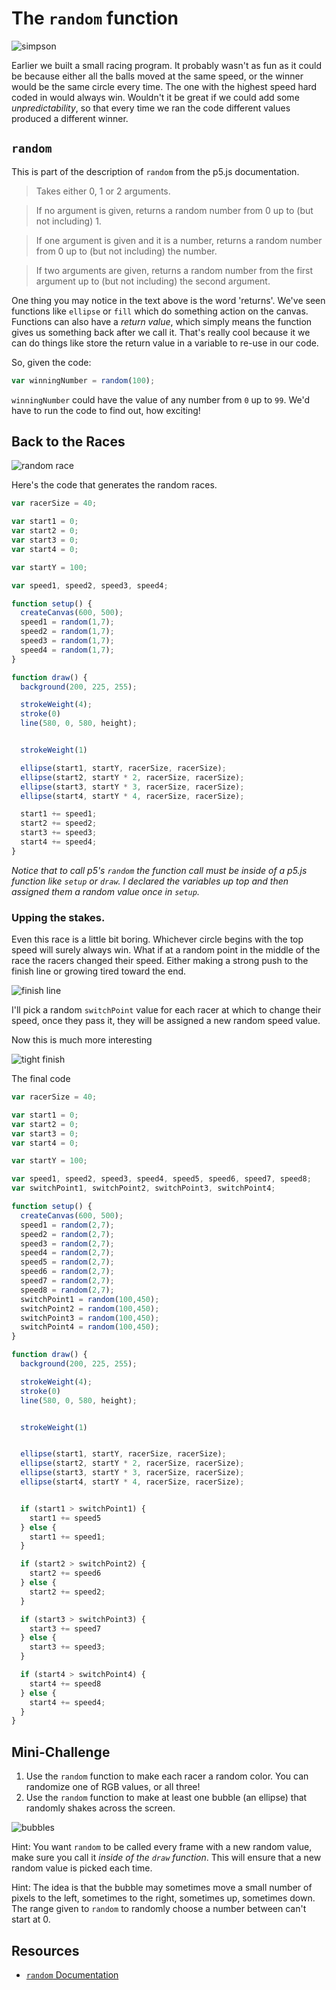 # The `random` function

![simpson](https://media.giphy.com/media/xT5LMTsSK0xZPVlfPy/giphy.gif)

Earlier we built a small racing program. It probably wasn't as fun as it could be because either all the balls moved at the same speed, or the winner would be the same circle every time. The one with the highest speed hard coded in would always win.  Wouldn't it be great if we could add some *unpredictability*, so that every time we ran the code different values produced a different winner.

## `random`
This is part of the description of `random` from the p5.js documentation.

>Takes either 0, 1 or 2 arguments.

>If no argument is given, returns a random number from 0 up to (but not including) 1.

>If one argument is given and it is a number, returns a random number from 0 up to (but not including) the number.

>If two arguments are given, returns a random number from the first argument up to (but not including) the second argument.

One thing you may notice in the text above is the word 'returns'.  We've seen functions like `ellipse` or `fill` which do something action on the canvas. Functions can also have a *return value*, which simply means the function gives us something back after we call it. That's really cool because it we can do things like store the return value in a variable to re-use in our code.

So, given the code:
```javascript
var winningNumber = random(100);
```
`winningNumber` could have the value of any number from `0` up to `99`. We'd have to run the code to find out, how exciting!

## Back to the Races

![random race](/resources/random-race.gif)

Here's the code that generates the random races.

```javascript
var racerSize = 40;

var start1 = 0;
var start2 = 0;
var start3 = 0;
var start4 = 0;

var startY = 100;

var speed1, speed2, speed3, speed4;

function setup() {
  createCanvas(600, 500);
  speed1 = random(1,7);
  speed2 = random(1,7);
  speed3 = random(1,7);
  speed4 = random(1,7);
}

function draw() {
  background(200, 225, 255);

  strokeWeight(4);
  stroke(0)
  line(580, 0, 580, height);


  strokeWeight(1)

  ellipse(start1, startY, racerSize, racerSize);
  ellipse(start2, startY * 2, racerSize, racerSize);
  ellipse(start3, startY * 3, racerSize, racerSize);
  ellipse(start4, startY * 4, racerSize, racerSize);

  start1 += speed1;
  start2 += speed2;
  start3 += speed3;
  start4 += speed4;
}
```

*Notice that to call p5's `random` the function call must be inside of a p5.js function like `setup` or `draw`.  I declared the variables up top and then assigned them a random value once in `setup`.*

### Upping the stakes.

Even this race is a little bit boring. Whichever circle begins with the top speed will surely always win.  What if at a random point in the middle of the race the racers changed their speed. Either making a strong push to the finish line or growing tired toward the end.

![finish line](https://media.giphy.com/media/rIPeAYjSXJIFq/giphy.gif)

I'll pick a random `switchPoint` value for each racer at which to change their speed, once they pass it, they will be assigned a new random speed value.

Now this is much more interesting

![tight finish](/resources/tight-finish.gif)

The final code

```javascript
var racerSize = 40;

var start1 = 0;
var start2 = 0;
var start3 = 0;
var start4 = 0;

var startY = 100;

var speed1, speed2, speed3, speed4, speed5, speed6, speed7, speed8;
var switchPoint1, switchPoint2, switchPoint3, switchPoint4;

function setup() {
  createCanvas(600, 500);
  speed1 = random(2,7);
  speed2 = random(2,7);
  speed3 = random(2,7);
  speed4 = random(2,7);
  speed5 = random(2,7);
  speed6 = random(2,7);
  speed7 = random(2,7);
  speed8 = random(2,7);
  switchPoint1 = random(100,450);
  switchPoint2 = random(100,450);
  switchPoint3 = random(100,450);
  switchPoint4 = random(100,450);
}

function draw() {
  background(200, 225, 255);

  strokeWeight(4);
  stroke(0)
  line(580, 0, 580, height);


  strokeWeight(1)


  ellipse(start1, startY, racerSize, racerSize);
  ellipse(start2, startY * 2, racerSize, racerSize);
  ellipse(start3, startY * 3, racerSize, racerSize);
  ellipse(start4, startY * 4, racerSize, racerSize);


  if (start1 > switchPoint1) {
    start1 += speed5
  } else {
    start1 += speed1;
  }

  if (start2 > switchPoint2) {
    start2 += speed6
  } else {
    start2 += speed2;
  }

  if (start3 > switchPoint3) {
    start3 += speed7
  } else {
    start3 += speed3;
  }

  if (start4 > switchPoint4) {
    start4 += speed8
  } else {
    start4 += speed4;
  }
}
```

## Mini-Challenge

1. Use the `random` function to make each racer a random color.  You can randomize one of RGB values, or all three!
2. Use the `random` function to make at least one bubble (an ellipse) that randomly shakes across the screen.

 ![bubbles](/resources/bubbles.gif)

 Hint: You want `random` to be called every frame with a new random value, make sure you call it *inside of the `draw` function*. This will ensure that a new random value is picked each time.

 Hint: The idea is that the bubble may sometimes move a small number of pixels to the left, sometimes to the right, sometimes up, sometimes down. The range given to `random` to randomly choose a number between can't start at 0.

## Resources

- [`random` Documentation](https://p5js.org/reference/#/p5/random)

